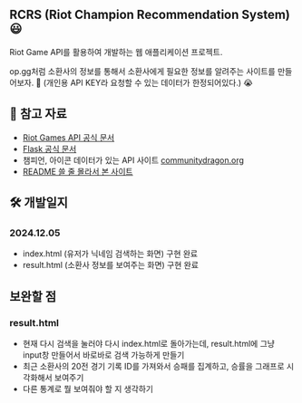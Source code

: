 ## RCRS (Riot Champion Recommendation System) 😃

Riot Game API를 활용하여 개발하는 웹 애플리케이션 프로젝트.

op.gg처럼 소환사의 정보를 통해서 소환사에게 필요한 정보를 알려주는 사이트를 만들어보자. 🥵
(개인용 API KEY라 요청할 수 있는 데이터가 한정되어있다.) 😭

## 📖 참고 자료

- [Riot Games API 공식 문서](https://developer.riotgames.com/)
- [Flask 공식 문서](https://flask-docs-kr.readthedocs.io/ko/latest/quickstart.html)
- 챔피언, 아이콘 데이터가 있는 API 사이트 [communitydragon.org](https://www.communitydragon.org/)
- [README 쓸 줄 몰라서 본 사이트](https://www.easy-me.com/d)

## 🛠 개발일지

### 2024.12.05

- index.html (유저가 닉네임 검색하는 화면) 구현 완료
- result.html (소환사 정보를 보여주는 화면) 구현 완료

## 보완할 점

### result.html

- 현재 다시 검색을 눌러야 다시 index.html로 돌아가는데, result.html에 그냥 input창 만들어서 바로바로 검색 가능하게 만들기
- 최근 소환사의 20전 경기 기록 ID를 가져와서 승패를 집계하고, 승률을 그래프로 시각화해서 보여주기
- 다른 통계로 뭘 보여줘야 할 지 생각하기
